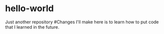 # hello-world
Just another repository
#Changes I'll make here is to learn how to put code that I learned in the future.
